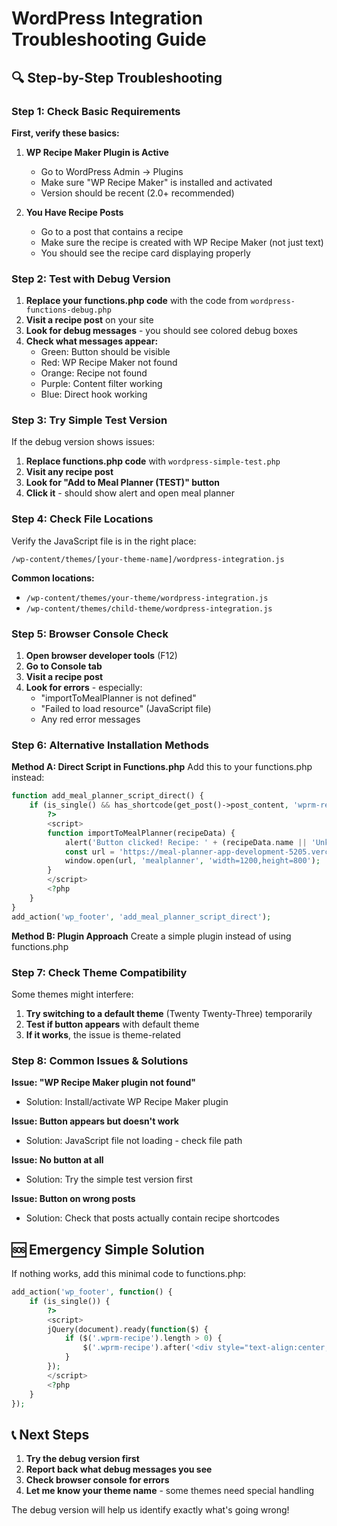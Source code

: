 # WordPress Integration Troubleshooting Guide

## 🔍 Step-by-Step Troubleshooting

### Step 1: Check Basic Requirements

**First, verify these basics:**

1. **WP Recipe Maker Plugin is Active**
   - Go to WordPress Admin → Plugins
   - Make sure "WP Recipe Maker" is installed and activated
   - Version should be recent (2.0+ recommended)

2. **You Have Recipe Posts**
   - Go to a post that contains a recipe
   - Make sure the recipe is created with WP Recipe Maker (not just text)
   - You should see the recipe card displaying properly

### Step 2: Test with Debug Version

1. **Replace your functions.php code** with the code from `wordpress-functions-debug.php`
2. **Visit a recipe post** on your site
3. **Look for debug messages** - you should see colored debug boxes
4. **Check what messages appear:**
   - Green: Button should be visible
   - Red: WP Recipe Maker not found
   - Orange: Recipe not found
   - Purple: Content filter working
   - Blue: Direct hook working

### Step 3: Try Simple Test Version

If the debug version shows issues:

1. **Replace functions.php code** with `wordpress-simple-test.php`
2. **Visit any recipe post**
3. **Look for "Add to Meal Planner (TEST)" button**
4. **Click it** - should show alert and open meal planner

### Step 4: Check File Locations

Verify the JavaScript file is in the right place:

```
/wp-content/themes/[your-theme-name]/wordpress-integration.js
```

**Common locations:**
- `/wp-content/themes/your-theme/wordpress-integration.js`
- `/wp-content/themes/child-theme/wordpress-integration.js`

### Step 5: Browser Console Check

1. **Open browser developer tools** (F12)
2. **Go to Console tab**
3. **Visit a recipe post**
4. **Look for errors** - especially:
   - "importToMealPlanner is not defined"
   - "Failed to load resource" (JavaScript file)
   - Any red error messages

### Step 6: Alternative Installation Methods

**Method A: Direct Script in Functions.php**
Add this to your functions.php instead:

```php
function add_meal_planner_script_direct() {
    if (is_single() && has_shortcode(get_post()->post_content, 'wprm-recipe')) {
        ?>
        <script>
        function importToMealPlanner(recipeData) {
            alert('Button clicked! Recipe: ' + (recipeData.name || 'Unknown'));
            const url = 'https://meal-planner-app-development-5205.vercel.app/#/?import=pending';
            window.open(url, 'mealplanner', 'width=1200,height=800');
        }
        </script>
        <?php
    }
}
add_action('wp_footer', 'add_meal_planner_script_direct');
```

**Method B: Plugin Approach**
Create a simple plugin instead of using functions.php

### Step 7: Check Theme Compatibility

Some themes might interfere:

1. **Try switching to a default theme** (Twenty Twenty-Three) temporarily
2. **Test if button appears** with default theme
3. **If it works**, the issue is theme-related

### Step 8: Common Issues & Solutions

**Issue: "WP Recipe Maker plugin not found"**
- Solution: Install/activate WP Recipe Maker plugin

**Issue: Button appears but doesn't work**
- Solution: JavaScript file not loading - check file path

**Issue: No button at all**
- Solution: Try the simple test version first

**Issue: Button on wrong posts**
- Solution: Check that posts actually contain recipe shortcodes

## 🆘 Emergency Simple Solution

If nothing works, add this minimal code to functions.php:

```php
add_action('wp_footer', function() {
    if (is_single()) {
        ?>
        <script>
        jQuery(document).ready(function($) {
            if ($('.wprm-recipe').length > 0) {
                $('.wprm-recipe').after('<div style="text-align:center;margin:20px 0;"><button onclick="alert(\'Meal Planner Integration Test\')" style="background:#f97316;color:white;border:none;padding:12px 24px;border-radius:8px;cursor:pointer;">🍽️ Add to Meal Planner</button></div>');
            }
        });
        </script>
        <?php
    }
});
```

## 📞 Next Steps

1. **Try the debug version first**
2. **Report back what debug messages you see**
3. **Check browser console for errors**
4. **Let me know your theme name** - some themes need special handling

The debug version will help us identify exactly what's going wrong!